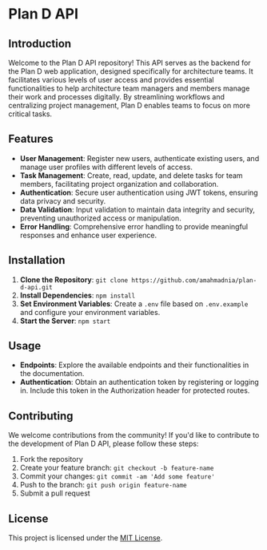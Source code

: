# Plan D API

## Introduction
Welcome to the Plan D API repository! This API serves as the backend for the Plan D web application, designed specifically for architecture teams. It facilitates various levels of user access and provides essential functionalities to help architecture team managers and members manage their work and processes digitally. By streamlining workflows and centralizing project management, Plan D enables teams to focus on more critical tasks.

## Features
- **User Management**: Register new users, authenticate existing users, and manage user profiles with different levels of access.
- **Task Management**: Create, read, update, and delete tasks for team members, facilitating project organization and collaboration.
- **Authentication**: Secure user authentication using JWT tokens, ensuring data privacy and security.
- **Data Validation**: Input validation to maintain data integrity and security, preventing unauthorized access or manipulation.
- **Error Handling**: Comprehensive error handling to provide meaningful responses and enhance user experience.

## Installation
1. **Clone the Repository**: `git clone https://github.com/amahmadnia/plan-d-api.git`
2. **Install Dependencies**: `npm install`
3. **Set Environment Variables**: Create a `.env` file based on `.env.example` and configure your environment variables.
4. **Start the Server**: `npm start`

## Usage
- **Endpoints**: Explore the available endpoints and their functionalities in the documentation.
- **Authentication**: Obtain an authentication token by registering or logging in. Include this token in the Authorization header for protected routes.

## Contributing
We welcome contributions from the community! If you'd like to contribute to the development of Plan D API, please follow these steps:
1. Fork the repository
2. Create your feature branch: `git checkout -b feature-name`
3. Commit your changes: `git commit -am 'Add some feature'`
4. Push to the branch: `git push origin feature-name`
5. Submit a pull request

## License
This project is licensed under the [MIT License](https://github.com/amahmadnia/plan-d-api/blob/main/LICENSE).
